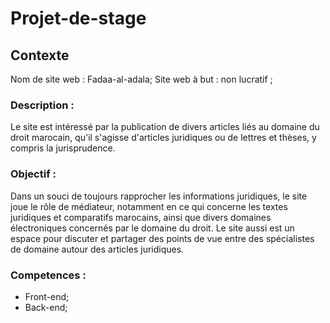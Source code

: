 # Projet-de-stage

## Contexte

Nom de site web : Fadaa-al-adala;
Site web à but : non lucratif ;

### Description : 
Le site est intéressé par la publication de divers articles liés au domaine du droit marocain, qu'il s'agisse d'articles juridiques ou de lettres et thèses, y compris la jurisprudence.

### Objectif :
Dans un souci de toujours rapprocher les informations juridiques, le site joue le rôle de médiateur, notamment en ce qui concerne les textes juridiques et comparatifs marocains, ainsi que divers domaines électroniques concernés par le domaine du droit.
Le site aussi est un espace pour discuter et partager des points de vue entre des spécialistes de domaine autour des articles juridiques.

### Competences :
- Front-end;
- Back-end;
